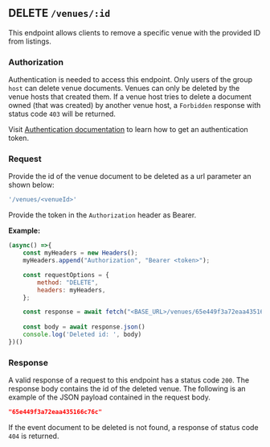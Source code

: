 ## DELETE `/venues/:id`

This endpoint allows clients to remove a specific venue with the provided ID from listings.

### Authorization
Authentication is needed to access this endpoint. Only users of the group `host` can delete venue documents. Venues can only be deleted by the venue hosts that created them. If a venue host tries to delete a document owned (that was created) by another venue host, a `Forbidden` response with status code `403` will be returned. 

Visit [Authentication documentation](../../../authentication/authentication.md) to learn how to get an authentication token.


### Request
Provide the id of the venue document to be deleted as a url parameter an shown below:

```javascript
'/venues/<venueId>'
```

Provide the token in the `Authorization` header as Bearer. 

**Example:**

```javascript
(async() =>{
    const myHeaders = new Headers();
    myHeaders.append("Authorization", "Bearer <token>");

    const requestOptions = {
        method: "DELETE",
        headers: myHeaders,
    };

    const response = await fetch("<BASE_URL>/venues/65e449f3a72eaa435166c76c", requestOptions)
    
    const body = await response.json()
    console.log('Deleted id: ', body)
})()
```


### Response
A valid response of a request to this endpoint has a status code `200`. The response body contains the id of the deleted venue. The following is an example of the JSON payload contained in the request body.

```json
"65e449f3a72eaa435166c76c"
```

If the event document to be deleted is not found, a response of status code `404` is returned. 